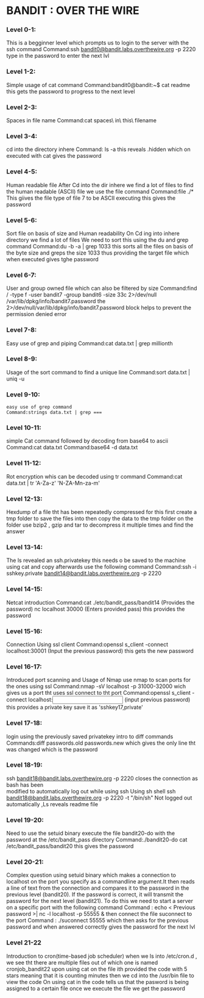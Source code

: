﻿# BANDIT : OVER THE WIRE

### Level 0-1:

This is a begginner level which prompts us to login to the server with the ssh command
	Command:ssh bandit0@bandit.labs.overthewire.org -p 2220
	type in the password to enter the next lvl

### Level 1-2:

Simple usage of cat command
	Command:bandit0@bandit:~$ cat readme
	this gets the password to progress to the next level

### Level 2-3:

Spaces in file name
	Command:cat spaces\ in\ this\ filename 

### Level 3-4:

cd into the directory inhere
	Command: ls -a
	this reveals .hidden which on executed with cat gives the password

### Level 4-5:

Human readable file
	After Cd into the dir inhere we find a lot of files
	to find the human readable (ASCII) file we use the file command
	Command:file ./*
	This giives the file type of file 7 to be ASCII executing this gives the password

### Level 5-6:

Sort file on basis of size and Human readability
	On Cd ing into inhere directory we find a lot of files 
	We need to sort this using the du and grep command
	Command:du -b -a | grep 1033
	this sorts all the files on basis of the byte size and greps the size 1033
	thus providing the target file which when executed gives tghe password

### Level 6-7:

User and group owned file which can also be filtered by size
	Command:find / -type f -user bandit7 -group bandit6 -size 33c 2>/dev/null
	/var/lib/dpkg/info/bandit7.password
	the  2>/dev/null/var/lib/dpkg/info/bandit7.password  block helps to prevent the permission 
	denied error

### Level 7-8:

Easy use of grep and piping
	Command:cat data.txt | grep millionth

### Level 8-9:

Usage of the sort command to find a unique line
	Command:sort data.txt | uniq -u

### Level 9-10:

	easy use of grep command
	Command:strings data.txt | grep ===

### Level 10-11:

simple Cat command followed by decoding from base64 to ascii
	Command:cat data.txt
	Command:base64 -d data.txt

### Level 11-12:

Rot encryption whis can be decoded using tr command 
	Command:cat data.txt | tr 'A-Za-z' 'N-ZA-Mn-za-m'

### Level 12-13:

Hexdump of a file tht has been repeatedly compressed
	for this first create a tmp folder to save the files into
	then copy the data to the tmp folder
	on the folder use bzip2 , gzip and tar to decompress it multiple times and find the answer

### Level 13-14:

The ls revealed an ssh.privatekey
	this needs o be saved to the machine using cat and copy
	afterwards use the following command
	Command:ssh -i sshkey.private bandit14@bandit.labs.overthewire.org -p 2220

### Level 14-15:

Netcat introduction 
	Command:cat ./etc/bandit_pass/bandit14
		(Provides the password)
		nc localhost 30000
		(Enters provided pass)
	this provides the password

### Level 15-16:

Connection Using ssl client
	Command:openssl s_client -connect localhost:30001
		(Input the previous password)
	this gets the new password

### Level 16-17:

Introduced port scanning and Usage of Nmap
	use nmap to scan ports for the ones using ssl
	Command:nmap -sV localhost -p 31000-32000
	wich gives us a port tht uses ssl connect to tht port
	Command:openssl s_client -connect localhost:<input port>
		(input previous password)
	this provides a private key
	save it as 'sshkey17,private'

### Level 17-18:

login using the previously saved privatekey
	intro to diff commands
	Commands:diff passwords.old passwords.new 
	which gives the only line tht was changed which is the password

### Level 18-19:

ssh bandit18@bandit.labs.overthewire.org -p 2220 closes the connection as bash has been        			 	 	 	 	 
	modified to automatically log out while using ssh
	Using sh shell ssh bandit18@bandit.labs.overthewire.org -p 2220 -t "/bin/sh"
	Not logged out automatically ,Ls reveals readme file

### Level 19-20:
Need to use the setuid binary
execute the file bandit20-do with the password at the /etc/bandit_pass directory
Command:./bandit20-do cat /etc/bandit_pass/bandit20
this gives the password

### Level 20-21:
Complex question using setuid binary which makes a connection to localhost on the port you specify as a commandline argument.It then reads a line of text from the connection and compares it to the password in the previous level (bandit20). If the password is correct, it will transmit the password for the next level (bandit21).
To do this we need to start a server on a specific port with the following command
Command : echo < Previous password >| nc -l localhost -p 55555 &
then connect the file suconnect to the port
Command : ./suconnect 55555
which then asks for the previous password and when answered correctly gives the password for the next lvl

### Level 21-22
Introduction to cron(time-based job scheduler)
when we ls into /etc/cron.d , we see tht there are multiple files out of which one is named cronjob_bandit22
upon using cat on the file ith provided the code with 5 stars meaning that it is counting minutes
then we cd into the /usr/bin file to view the code
On using cat in the code tells us that the pasword is being assigned to a certain file 
once we execute the file we get the password 





	

